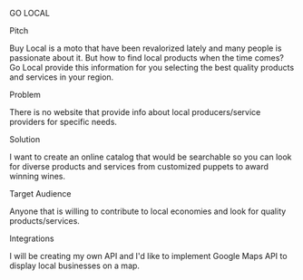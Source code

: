 GO LOCAL

Pitch

Buy Local is a moto that have been revalorized lately and many people is passionate about it. But how to find local products when the time comes?
Go Local provide this information for you selecting the best quality products and services in your region. 

Problem

There is no website that provide info about local producers/service providers for specific needs.

Solution

I want to create an online catalog that would be searchable so you can look for diverse products and services from customized puppets to award winning wines.

Target Audience

Anyone that is willing to contribute to local economies and look for quality products/services.

Integrations

I will be creating my own API and I'd like to implement Google Maps API to display local businesses on a map.
